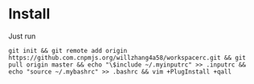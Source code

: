 # Install

Just run

`git init && git remote add origin https://github.com.cnpmjs.org/willzhang4a58/workspacerc.git && git pull origin master && echo "\$include ~/.myinputrc" >> .inputrc && echo "source ~/.mybashrc" >> .bashrc && vim +PlugInstall +qall`
